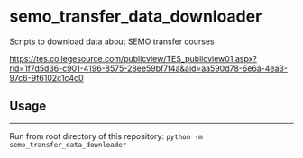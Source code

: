 # semo_transfer_data_downloader
Scripts to download data about SEMO transfer courses

https://tes.collegesource.com/publicview/TES_publicview01.aspx?rid=1f7d5d36-c901-4196-8575-28ee59bf7f4a&aid=aa590d78-6e6a-4ea3-97c6-9f6102c1c4c0

## Usage

---

Run from root directory of this repository: `python -m semo_transfer_data_downloader`